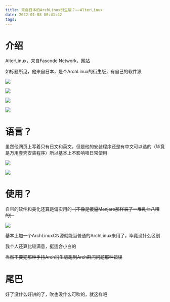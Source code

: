 ```yaml
---
title: 来自日本的ArchLinux衍生版？——AlterLinux
date: 2022-01-08 00:41:42
tags:
---
```


# 介绍

AlterLinux，来自Fascode Network，[网站](https://alter.fascode.net/)

如标题所见，他来自日本，是个ArchLinux的衍生版，有自己的软件源

![](https://pic.lanta.cyou/img/2022-01-08_00-43.png)

![](https://pic.lanta.cyou/img/2022-01-08_00-46.png)

![](https://pic.lanta.cyou/img/2022-01-08_00-47.png)

![](https://pic.lanta.cyou/img/2022-01-08_00-48.png)

# 语言？

虽然他网页上写着只有日文和英文，但是他的安装程序还是有中文可以选的（毕竟是万用套壳安装程序）所以基本上不影响咱日常使用

![](https://pic.lanta.cyou/img/QQ%E5%9B%BE%E7%89%8720220108004507.jpg)

![](https://pic.lanta.cyou/img/QQ%E5%9B%BE%E7%89%8720220108004521.jpg)

# 使用？

自带的软件和美化还算是偏实用的~~（不像是傻逼Manjaro那样装了一堆乱七八糟的）~~

![](https://pic.lanta.cyou/img/QQ%E5%9B%BE%E7%89%8720220108004913.png)

基本上加一个ArchLinuxCN源就能当普通的ArchLinux来用了，毕竟没什么区别

我个人还算比较满意，挺适合小白的

~~当然不要犯那种手持Arch衍生版跑到Arch群问问题那种错误~~

# 尾巴

好了没什么好讲的了，吹也没什么可吹的，就这样吧
